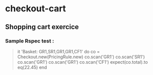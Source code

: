 # checkout-cart
## Shopping cart exercice

### Sample Rspec test : 
>  it 'Basket: GR1,SR1,GR1,GR1,CF1' do
>    co = Checkout.new(PricingRule.new)
>    co.scan('GR1')
>    co.scan('SR1')
>    co.scan('GR1')
>    co.scan('GR1')
>    co.scan('CF1')
>    expect(co.total).to eq(22.45)
>  end

